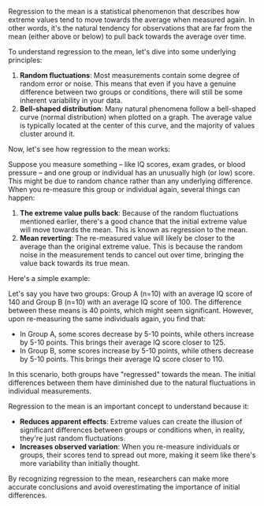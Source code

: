Regression to the mean is a statistical phenomenon that describes how extreme values tend to move towards the average when measured again. In other words, it's the natural tendency for observations that are far from the mean (either above or below) to pull back towards the average over time.

To understand regression to the mean, let's dive into some underlying principles:

1. **Random fluctuations**: Most measurements contain some degree of random error or noise. This means that even if you have a genuine difference between two groups or conditions, there will still be some inherent variability in your data.
2. **Bell-shaped distribution**: Many natural phenomena follow a bell-shaped curve (normal distribution) when plotted on a graph. The average value is typically located at the center of this curve, and the majority of values cluster around it.

Now, let's see how regression to the mean works:

Suppose you measure something – like IQ scores, exam grades, or blood pressure – and one group or individual has an unusually high (or low) score. This might be due to random chance rather than any underlying difference. When you re-measure this group or individual again, several things can happen:

1. **The extreme value pulls back**: Because of the random fluctuations mentioned earlier, there's a good chance that the initial extreme value will move towards the mean. This is known as regression to the mean.
2. **Mean reverting**: The re-measured value will likely be closer to the average than the original extreme value. This is because the random noise in the measurement tends to cancel out over time, bringing the value back towards its true mean.

Here's a simple example:

Let's say you have two groups: Group A (n=10) with an average IQ score of 140 and Group B (n=10) with an average IQ score of 100. The difference between these means is 40 points, which might seem significant. However, upon re-measuring the same individuals again, you find that:

* In Group A, some scores decrease by 5-10 points, while others increase by 5-10 points. This brings their average IQ score closer to 125.
* In Group B, some scores increase by 5-10 points, while others decrease by 5-10 points. This brings their average IQ score closer to 110.

In this scenario, both groups have "regressed" towards the mean. The initial differences between them have diminished due to the natural fluctuations in individual measurements.

Regression to the mean is an important concept to understand because it:

* **Reduces apparent effects**: Extreme values can create the illusion of significant differences between groups or conditions when, in reality, they're just random fluctuations.
* **Increases observed variation**: When you re-measure individuals or groups, their scores tend to spread out more, making it seem like there's more variability than initially thought.

By recognizing regression to the mean, researchers can make more accurate conclusions and avoid overestimating the importance of initial differences.